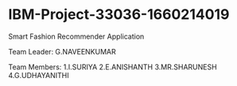 # IBM-Project-33036-1660214019
Smart Fashion Recommender Application


Team Leader:
   G.NAVEENKUMAR
   
   
Team Members:
   1.I.SURIYA
   2.E.ANISHANTH
   3.MR.SHARUNESH
   4.G.UDHAYANITHI
